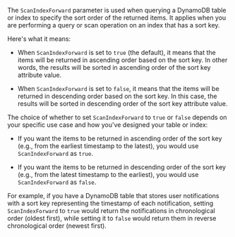 The `ScanIndexForward` parameter is used when querying a DynamoDB table or index to specify the sort order of the returned items. It applies when you are performing a query or scan operation on an index that has a sort key.

Here's what it means:

- When `ScanIndexForward` is set to `true` (the default), it means that the items will be returned in ascending order based on the sort key. In other words, the results will be sorted in ascending order of the sort key attribute value.

- When `ScanIndexForward` is set to `false`, it means that the items will be returned in descending order based on the sort key. In this case, the results will be sorted in descending order of the sort key attribute value.

The choice of whether to set `ScanIndexForward` to `true` or `false` depends on your specific use case and how you've designed your table or index:

- If you want the items to be returned in ascending order of the sort key (e.g., from the earliest timestamp to the latest), you would use `ScanIndexForward` as `true`.

- If you want the items to be returned in descending order of the sort key (e.g., from the latest timestamp to the earliest), you would use `ScanIndexForward` as `false`.

For example, if you have a DynamoDB table that stores user notifications with a sort key representing the timestamp of each notification, setting `ScanIndexForward` to `true` would return the notifications in chronological order (oldest first), while setting it to `false` would return them in reverse chronological order (newest first).